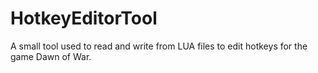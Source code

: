 # HotkeyEditorTool
A small tool used to read and write from LUA files to edit hotkeys for the game Dawn of War.
